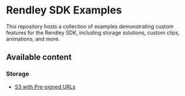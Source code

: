 # Rendley SDK Examples

This repository hosts a collection of examples demonstrating custom features for the Rendley SDK, including storage solutions, custom clips, animations, and more.

## Available content

### Storage

- [S3 with Pre-signed URLs](https://github.com/rendleyhq/rendley-sdk-examples/storages/s3-with-presigned-urls)
